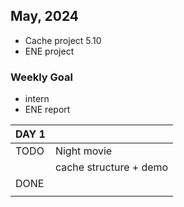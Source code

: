 ## May, 2024
- Cache project 5.10
- ENE project 

### Weekly Goal
- intern
- ENE report

<!-- 
|DAY n||
|-|-|
| GOAL ||
|      ||
| DONE ||
|      ||
 -->

|DAY 1||
|-|-|
| TODO |Night movie|
|      |cache structure + demo|
| DONE ||
|      ||


